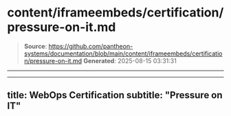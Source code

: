 # content/iframeembeds/certification/pressure-on-it.md

> **Source**: https://github.com/pantheon-systems/documentation/blob/main/content/iframeembeds/certification/pressure-on-it.md
> **Generated**: 2025-08-15 03:31:31

---

---
title: WebOps Certification
subtitle: "Pressure on IT"
---

<Partial file="certification-guide/pressure-on-it.md" />
